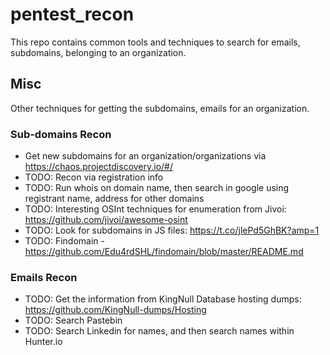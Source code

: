 # pentest_recon
This repo contains common tools and techniques to search for emails, subdomains,
belonging to an organization.

## Misc
Other techniques for getting the subdomains, emails for an organization. 

### Sub-domains Recon
* Get new subdomains for an organization/organizations via https://chaos.projectdiscovery.io/#/
* TODO: Recon via registration info
* TODO: Run whois on domain name, then search in google using registrant name, address
  for other domains
* TODO: Interesting OSInt techniques for enumeration from Jivoi: https://github.com/jivoi/awesome-osint
* TODO: Look for subdomains in JS files: https://t.co/jlePd5GhBK?amp=1
* TODO: Findomain - https://github.com/Edu4rdSHL/findomain/blob/master/README.md

### Emails Recon
* TODO: Get the information from KingNull Database hosting dumps: https://github.com/KingNull-dumps/Hosting
* TODO: Search Pastebin
* TODO: Search Linkedin for names, and then search names within Hunter.io

